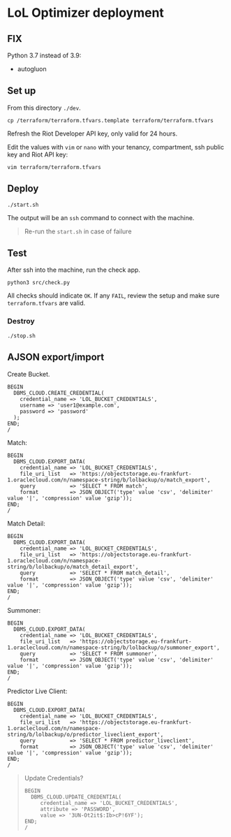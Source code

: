 # LoL Optimizer deployment

## FIX

Python 3.7 instead of 3.9:
- autogluon

## Set up

From this directory `./dev`.

```
cp /terraform/terraform.tfvars.template terraform/terraform.tfvars
```

Refresh the Riot Developer API key, only valid for 24 hours.

Edit the values with `vim` or `nano` with your tenancy, compartment, ssh public key and Riot API key:
```
vim terraform/terraform.tfvars
```

## Deploy

```
./start.sh
```

The output will be an `ssh` command to connect with the machine.

> Re-run the `start.sh` in case of failure

## Test

After ssh into the machine, run the check app.

```
python3 src/check.py
```

All checks should indicate `OK`. If any `FAIL`, review the setup and make sure `terraform.tfvars` are valid.

### Destroy

```
./stop.sh
```


## AJSON export/import

Create Bucket.

```
BEGIN
  DBMS_CLOUD.CREATE_CREDENTIAL(
    credential_name => 'LOL_BUCKET_CREDENTIALS',
    username => 'user1@example.com',
    password => 'password'
  );
END;
/
```

Match:
```
BEGIN
  DBMS_CLOUD.EXPORT_DATA(
    credential_name => 'LOL_BUCKET_CREDENTIALS',
    file_uri_list   => 'https://objectstorage.eu-frankfurt-1.oraclecloud.com/n/namespace-string/b/lolbackup/o/match_export',
    query           => 'SELECT * FROM match',
    format          => JSON_OBJECT('type' value 'csv', 'delimiter' value '|', 'compression' value 'gzip'));
END;
/
```

Match Detail:
```
BEGIN
  DBMS_CLOUD.EXPORT_DATA(
    credential_name => 'LOL_BUCKET_CREDENTIALS',
    file_uri_list   => 'https://objectstorage.eu-frankfurt-1.oraclecloud.com/n/namespace-string/b/lolbackup/o/match_detail_export',
    query           => 'SELECT * FROM match_detail',
    format          => JSON_OBJECT('type' value 'csv', 'delimiter' value '|', 'compression' value 'gzip'));
END;
/
```

Summoner:
```
BEGIN
  DBMS_CLOUD.EXPORT_DATA(
    credential_name => 'LOL_BUCKET_CREDENTIALS',
    file_uri_list   => 'https://objectstorage.eu-frankfurt-1.oraclecloud.com/n/namespace-string/b/lolbackup/o/summoner_export',
    query           => 'SELECT * FROM summoner',
    format          => JSON_OBJECT('type' value 'csv', 'delimiter' value '|', 'compression' value 'gzip'));
END;
/
```

Predictor Live Client:
```
BEGIN
  DBMS_CLOUD.EXPORT_DATA(
    credential_name => 'LOL_BUCKET_CREDENTIALS',
    file_uri_list   => 'https://objectstorage.eu-frankfurt-1.oraclecloud.com/n/namespace-string/b/lolbackup/o/predictor_liveclient_export',
    query           => 'SELECT * FROM predictor_liveclient',
    format          => JSON_OBJECT('type' value 'csv', 'delimiter' value '|', 'compression' value 'gzip'));
END;
/
```

> Update Credentials?
> ```
> BEGIN
>   DBMS_CLOUD.UPDATE_CREDENTIAL(
>      credential_name => 'LOL_BUCKET_CREDENTIALS',
>      attribute => 'PASSWORD',
>      value => '3UN-Ot2it$:Ib>cP!6YF'); 
> END;
> /
> ```